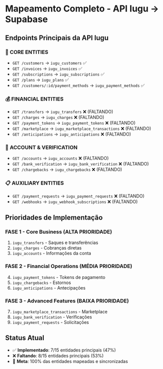 # Mapeamento Completo - API Iugu → Supabase

## Endpoints Principais da API Iugu

### 🏢 **CORE ENTITIES**
- `GET /customers` → `iugu_customers` ✅
- `GET /invoices` → `iugu_invoices` ✅  
- `GET /subscriptions` → `iugu_subscriptions` ✅
- `GET /plans` → `iugu_plans` ✅
- `GET /customers/:id/payment_methods` → `iugu_payment_methods` ✅

### 💰 **FINANCIAL ENTITIES**
- `GET /transfers` → `iugu_transfers` ❌ (FALTANDO)
- `GET /charges` → `iugu_charges` ❌ (FALTANDO)
- `GET /payment_tokens` → `iugu_payment_tokens` ❌ (FALTANDO)
- `GET /marketplace` → `iugu_marketplace_transactions` ❌ (FALTANDO)
- `GET /anticipations` → `iugu_anticipations` ❌ (FALTANDO)

### 🏦 **ACCOUNT & VERIFICATION**
- `GET /accounts` → `iugu_accounts` ❌ (FALTANDO)
- `GET /bank_verification` → `iugu_bank_verification` ❌ (FALTANDO)
- `GET /chargebacks` → `iugu_chargebacks` ❌ (FALTANDO)

### 📋 **AUXILIARY ENTITIES**
- `GET /payment_requests` → `iugu_payment_requests` ❌ (FALTANDO)
- `GET /webhooks` → `iugu_webhook_subscriptions` ❌ (FALTANDO)

## Prioridades de Implementação

### **FASE 1 - Core Business (ALTA PRIORIDADE)**
1. `iugu_transfers` - Saques e transferências
2. `iugu_charges` - Cobranças diretas  
3. `iugu_accounts` - Informações da conta

### **FASE 2 - Financial Operations (MÉDIA PRIORIDADE)**
4. `iugu_payment_tokens` - Tokens de pagamento
5. `iugu_chargebacks` - Estornos
6. `iugu_anticipations` - Antecipações

### **FASE 3 - Advanced Features (BAIXA PRIORIDADE)**
7. `iugu_marketplace_transactions` - Marketplace
8. `iugu_bank_verification` - Verificações
9. `iugu_payment_requests` - Solicitações

## Status Atual
- ✅ **Implementado**: 7/15 entidades principais (47%)
- ❌ **Faltando**: 8/15 entidades principais (53%)
- 🎯 **Meta**: 100% das entidades mapeadas e sincronizadas
